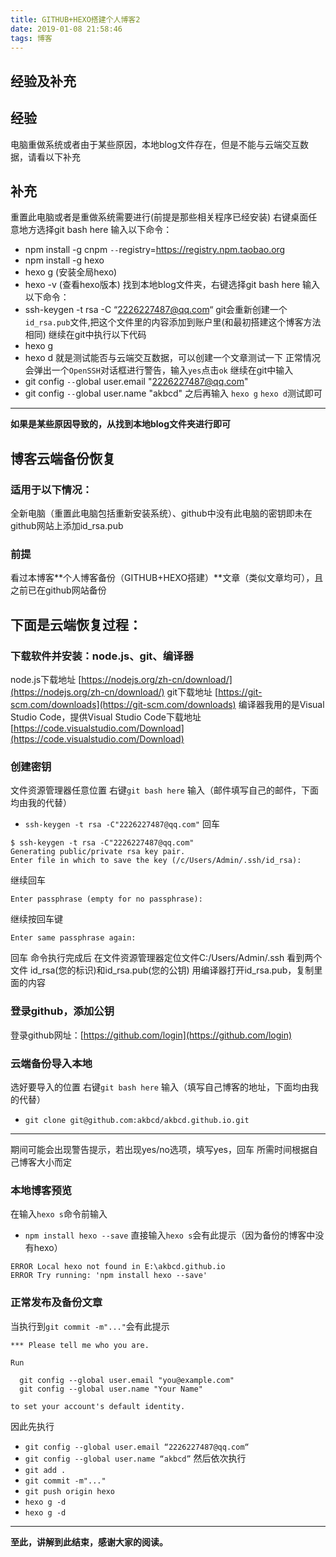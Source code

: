 ```yaml
---
title: GITHUB+HEXO搭建个人博客2
date: 2019-01-08 21:58:46
tags: 博客
---
```

## 经验及补充
<!--more-->
## 经验
电脑重做系统或者由于某些原因，本地blog文件存在，但是不能与云端交互数据，请看以下补充
## 补充
重置此电脑或者是重做系统需要进行(前提是那些相关程序已经安装)
右键桌面任意地方选择git bash here 输入以下命令：
- npm install -g cnpm `--`registry=https://registry.npm.taobao.org
- npm install -g hexo
- hexo g (安装全局hexo)
- hexo -v (查看hexo版本)
找到本地blog文件夹，右键选择git bash here 输入以下命令：
- ssh-keygen -t rsa -C “2226227487@qq.com“
git会重新创建一个`id_rsa.pub`文件,把这个文件里的内容添加到账户里(和最初搭建这个博客方法相同)
继续在git中执行以下代码
- hexo g
- hexo d
就是测试能否与云端交互数据，可以创建一个文章测试一下
正常情况会弹出一个`OpenSSH`对话框进行警告，输入`yes`点击`ok`
继续在git中输入
- git config `--`global user.email "2226227487@qq.com"
- git config `--`global user.name "akbcd"
之后再输入
`hexo g` `hexo d`测试即可
***
**如果是某些原因导致的，从找到本地blog文件夹进行即可**
## 博客云端备份恢复
### 适用于以下情况：
全新电脑（重置此电脑包括重新安装系统）、github中没有此电脑的密钥即未在github网站上添加id_rsa.pub
### 前提
看过本博客**个人博客备份（GITHUB+HEXO搭建）**文章（类似文章均可），且之前已在github网站备份
## 下面是云端恢复过程：
### 下载软件并安装：node.js、git、编译器
node.js下载地址
[https://nodejs.org/zh-cn/download/](https://nodejs.org/zh-cn/download/)
git下载地址
[https://git-scm.com/downloads](https://git-scm.com/downloads)
编译器我用的是Visual Studio Code，提供Visual Studio Code下载地址
[https://code.visualstudio.com/Download](https://code.visualstudio.com/Download)
### 创建密钥
文件资源管理器任意位置
右键`git bash here`
输入（邮件填写自己的邮件，下面均由我的代替）
- `ssh-keygen -t rsa -C"2226227487@qq.com"`
回车
```
$ ssh-keygen -t rsa -C"2226227487@qq.com"
Generating public/private rsa key pair.
Enter file in which to save the key (/c/Users/Admin/.ssh/id_rsa):
```
继续回车
```
Enter passphrase (empty for no passphrase):
```
继续按回车键
```
Enter same passphrase again:
```
回车
命令执行完成后
在文件资源管理器定位文件C:/Users/Admin/.ssh
看到两个文件
id_rsa(您的标识)和id_rsa.pub(您的公钥)
用编译器打开id_rsa.pub，复制里面的内容
### 登录github，添加公钥
登录github网址：[https://github.com/login](https://github.com/login)
### 云端备份导入本地
选好要导入的位置
右键`git bash here`
输入（填写自己博客的地址，下面均由我的代替）
- `git clone git@github.com:akbcd/akbcd.github.io.git`
***
期间可能会出现警告提示，若出现yes/no选项，填写yes，回车
所需时间根据自己博客大小而定
### 本地博客预览
在输入`hexo s`命令前输入
- `npm install hexo --save`
直接输入`hexo s`会有此提示（因为备份的博客中没有hexo）
```$ hexo s
ERROR Local hexo not found in E:\akbcd.github.io
ERROR Try running: 'npm install hexo --save'
```
### 正常发布及备份文章
当执行到`git commit -m"..."`会有此提示
```
*** Please tell me who you are.

Run

  git config --global user.email "you@example.com"
  git config --global user.name "Your Name"

to set your account's default identity.
```
因此先执行
- `git config --global user.email “2226227487@qq.com“`
- `git config --global user.name “akbcd”`
然后依次执行
- `git add .`
- `git commit -m"..."`
- `git push origin hexo` 
- `hexo g -d`
- `hexo g -d`
***
**至此，讲解到此结束，感谢大家的阅读。**